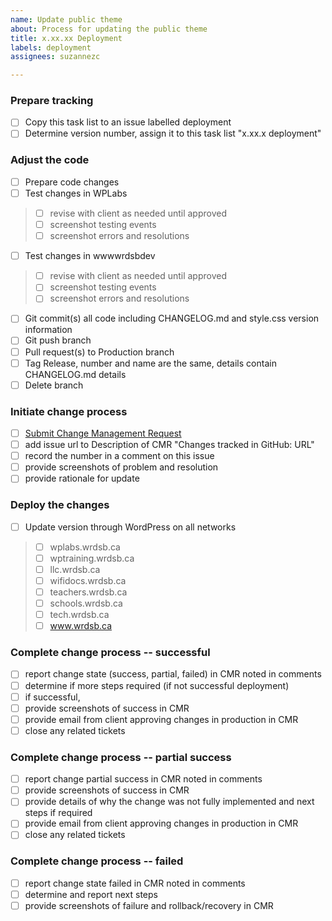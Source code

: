 ```yaml
---
name: Update public theme
about: Process for updating the public theme
title: x.xx.xx Deployment
labels: deployment
assignees: suzannezc

---
```


### Prepare tracking

- [ ] Copy this task list to an issue labelled deployment
- [ ] Determine version number, assign it to this task list "x.xx.x deployment"

### Adjust the code

- [ ] Prepare code changes
- [ ] Test changes in WPLabs
> - [ ] revise with client as needed until approved
> - [ ] screenshot testing events
> - [ ] screenshot errors and resolutions
- [ ] Test changes in wwwwrdsbdev
> - [ ] revise with client as needed until approved
> - [ ] screenshot testing events
> - [ ] screenshot errors and resolutions
- [ ] Git commit(s) all code including CHANGELOG.md and style.css version information
- [ ] Git push branch
- [ ] Pull request(s) to Production branch
- [ ] Tag Release, number and name are the same, details contain CHANGELOG.md details
- [ ] Delete branch

### Initiate change process

- [ ] [Submit Change Management Request](https://itservicedesk.wrdsb.ca/ITServiceDesk.WebAccess/wd/object/create.rails?class_name=ChangeManagement.Change&lifecycle_name=NewProcess211)
- [ ] add issue url to Description of CMR "Changes tracked in GitHub: URL"
- [ ] record the number in a comment on this issue
- [ ] provide screenshots of problem and resolution
- [ ] provide rationale for update

### Deploy the changes

- [ ] Update version through WordPress on all networks

> - [ ] wplabs.wrdsb.ca
> - [ ] wptraining.wrdsb.ca
> - [ ] llc.wrdsb.ca
> - [ ] wifidocs.wrdsb.ca
> - [ ] teachers.wrdsb.ca
> - [ ] schools.wrdsb.ca
> - [ ] tech.wrdsb.ca
> - [ ] www.wrdsb.ca

### Complete change process -- successful

- [ ] report change state (success, partial, failed) in CMR noted in comments
- [ ] determine if more steps required (if not successful deployment)
- [ ] if successful, 
- [ ] provide screenshots of success in CMR
- [ ] provide email from client approving changes in production in CMR
- [ ] close any related tickets

### Complete change process -- partial success

- [ ] report change partial success in CMR noted in comments
- [ ] provide screenshots of success in CMR
- [ ] provide details of why the change was not fully implemented and next steps if required
- [ ] provide email from client approving changes in production in CMR
- [ ] close any related tickets

### Complete change process -- failed

- [ ] report change state failed in CMR noted in comments
- [ ] determine and report next steps
- [ ] provide screenshots of failure and rollback/recovery in CMR
